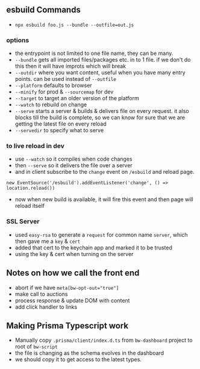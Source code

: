 ## esbuild Commands

- `npx esbuild foo.js --bundle --outfile=out.js`

###  options

- the entrypoint is not limited to one file name, they can be many.
- `--bundle` gets all imported files/packages etc. in to 1 file. if we don't do this then it will have improts which will break
- `--outdir` where you want content, useful when you have many entry points. can be used instead of `--outfile`
- `--platform` defaults to browser
- `--minify` for prod & `--sourcemap` for dev
- `--target` to target an older version of the platform
- `--watch` to rebuild on change
- `--serve` starts a server & builds & delivers file on every request. it also blocks till the build is complete, so we can know for sure that we are getting the latest file on every reload
- `--servedir` to specify what to serve

### to live reload in dev
- use `--watch` so it compiles when code changes
- then `--serve` so it delivers the file over a server
- and in client subscribe to the `change` event on `/esbuild` and reload page.
```
new EventSource('/esbuild').addEventListener('change', () => location.reload())
```
- now when new build is available, it will fire this event and then page will reload itself

### SSL Server
- used `easy-rsa` to generate a `request` for common name `server`, which then gave me a `key` & `cert`
- added that cert to the keychain app and marked it to be trusted
- using the key & cert when turning on the server

## Notes on how we call the front end
- abort if we have `meta[bw-opt-out="true"]`
- make call to auctions
- process response & update DOM with content
- add click handler to links

## Making Prisma Typescript work
- Manually copy `.prisma/client/index.d.ts` from `bw-dashboard` project to root of `bw-script`
- the file is changing as the schema evolves in the dashboard
- we should copy it to get access to the latest types.